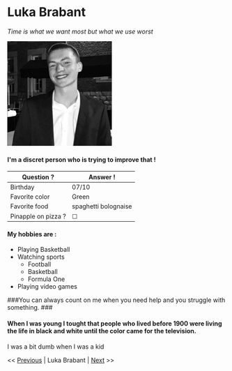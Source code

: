 # Luka Brabant

*Time is what we want most but what we use worst*

![Luka's profile picture](luka.jpg "Luka's profile picture")

#### I'm a discret person who is trying to improve that ! ####

| Question ?  | Answer !  |
|---|---|
| Birthday  | 07/10  |
| Favorite color  | Green   |
|  Favorite food |  spaghetti bolognaise |
|  Pinapple on pizza ? | &#9744; |

#### My hobbies are : ####

* Playing Basketball
* Watching sports
    * Football
    * Basketball
    * Formula One
* Playing video games

###You can always count on me when you need help and you struggle with something. ### 



####  When I was young I tought that people who lived before 1900 were living the life in black and white until the color came for the television.  ####

I was a bit dumb when I was a kid


<< [Previous](https://github.com/Shikibata/markdown-challenge.git) | Luka Brabant | [Next](https://github.com/MaximeHoll/markdown-challenge) >>



